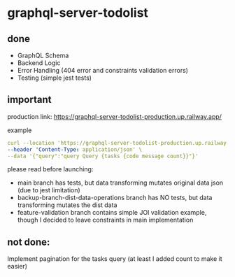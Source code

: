 # graphql-server-todolist

## done

- GraphQL Schema
- Backend Logic
- Error Handling (404 error and constraints validation errors)
- Testing (simple jest tests)

## important

production link: https://graphql-server-todolist-production.up.railway.app/

example

```yml Get All Tasks
curl --location 'https://graphql-server-todolist-production.up.railway.app/' \
--header 'Content-Type: application/json' \
--data '{"query":"query Query {tasks {code message count}}"}'
```

please read before launching:

- main branch has tests, but data transforming mutates original data json (due
  to jest limitation)
- backup-branch-dist-data-operations branch has NO tests, but data transforming
  mutates the dist data
- feature-validation branch contains simple JOI validation example, though I
  decided to leave constraints in main implementation

## not done:

Implement pagination for the tasks query (at least I added count to make it
easier)
